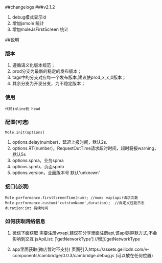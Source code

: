 ##changelogs
###v2.1.2
1. debug模式显示id
2. 增加jsmole 统计
3. 增加moleJsFirstScreen 统计


##说明
### 版本
1. 遵循语义化版本规范；
2. prod分支为最新的稳定的发布版本；
3. tags中的分支对应每一个发布版本,建议使prod_x_x_0版本；
4. 其余分支为开发分支，为不稳定版本；

### 使用

    代码inline到 head

### 配置(可选)
`Mole.init(options)`
1. options.delay(number)，延迟上报时间，默认2s.
2. options.RT(number)，RequestOutTime请求超时时间，超时将报warning，默认5s
3. options.spma，业务spma
4. options.spmb，页面spmb
5. options.version，业面版本号 默认'unknown'

### 接口(必须)

    Mole.performance.firstScreenTime(num); //num: vap(api)请求次数
    Mole.performance.custom('cutstomName',duration);  //自定义性能日志  duration:int 持续时间
    
### 如何获取网络信息
1. 微信下面获取
    需要注册wxapi,建议在分享里面注册api,该api是静默方式,不会影响到交互
     jsApiList: ['getNetworkType']  //增加getNetworkType
     
2. app里面获取(微店暂时不支持)
    页面引入https://assets.geilicdn.com/v-components/cambridge/0.0.3/cambridge.debug.js (可以放在任何位置)
